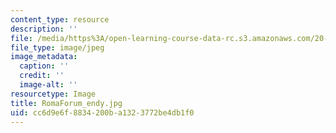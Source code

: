 ```yaml
---
content_type: resource
description: ''
file: /media/https%3A/open-learning-course-data-rc.s3.amazonaws.com/20-020-introduction-to-biological-engineering-design-spring-2009/cc6d9e6f8834200ba1323772be4db1f0_RomaForum_endy.jpg
file_type: image/jpeg
image_metadata:
  caption: ''
  credit: ''
  image-alt: ''
resourcetype: Image
title: RomaForum_endy.jpg
uid: cc6d9e6f-8834-200b-a132-3772be4db1f0
---
```

